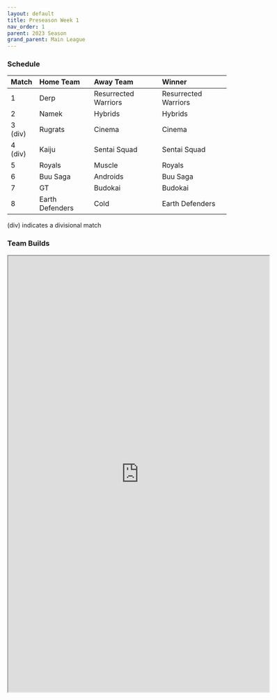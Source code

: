 ```yaml
---
layout: default
title: Preseason Week 1
nav_order: 1
parent: 2023 Season
grand_parent: Main League
---
```

### Schedule


| Match   | Home Team       | Away Team            | Winner               |
|:--------|:----------------|:---------------------|:---------------------|
| 1       | Derp            | Resurrected Warriors | Resurrected Warriors |
| 2       | Namek           | Hybrids              | Hybrids              |
| 3 (div) | Rugrats         | Cinema               | Cinema               |
| 4 (div) | Kaiju           | Sentai Squad         | Sentai Squad         |
| 5       | Royals          | Muscle               | Royals               |
| 6       | Buu Saga        | Androids             | Buu Saga             |
| 7       | GT              | Budokai              | Budokai              |
| 8       | Earth Defenders | Cold                 | Earth Defenders      |



(div) indicates a divisional match

### Team Builds

<iframe width=600 height=1000 scrolling="yes" src="https://docs.google.com/document/d/e/2PACX-1vSTVH34pMlDKX3L0MwsoTyMUMue4cOLPjKi45tNU_FaZf9-eGjzLG1WvJLAv_2HlkeXNf9HLnDUoKXN/pub?embedded=true"></iframe>